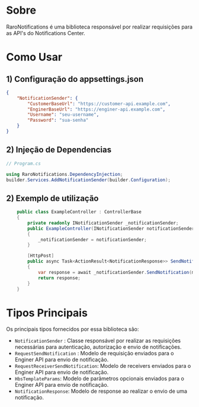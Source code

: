 # Sobre

RaroNotifications é uma biblioteca responsável por realizar requisições para as API's do Notifications Center.

# Como Usar

## 1) Configuração do appsettings.json
```json
{
    "NotificationSender": {
        "CustomerBaseUrl": "https://customer-api.example.com",
        "EnginerBaseUrl": "https://enginer-api.example.com",
        "Username": "seu-username",
        "Password": "sua-senha"
    }
}
```
## 2) Injeção de Dependencias

```csharp
// Program.cs

using RaroNotifications.DependencyInjection;
builder.Services.AddNotificationSender(builder.Configuration);
```

## 2) Exemplo de utilização
```csharp
    public class ExampleController : ControllerBase
    {
        private readonly INotificationSender _notificationSender;
        public ExampleController(INotificationSender notificationSender)
        {
            _notificationSender = notificationSender;
        }

        [HttpPost]
        public async Task<ActionResult<NotificationResponse>> SendNotification(RequestSendNotification model)
        {
            var response = await _notificationSender.SendNotification(model);
            return response;
        }
    }
```

# Tipos Principais
Os principais tipos fornecidos por essa biblioteca são:
- `NotificationSender` : Classe responsável por realizar as requisições necessárias para autenticação, autorização e envio de notificações.
- `RequestSendNotification` : Modelo de requisição enviados para o Enginer API para envio de notificação.
- `RequestReceiverSendNotification`: Modelo de receivers enviados para o Enginer API para envio de notificação.
- `HbsTemplateParams`: Modelo de parâmetros opcionais enviados para o Enginer API para envio de notificação.
- `NotificationResponse`: Modelo de response ao realizar o envio de uma notificação.